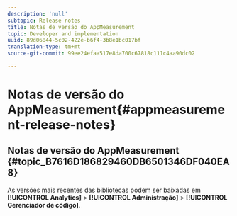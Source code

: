 ```yaml
---
description: 'null'
subtopic: Release notes
title: Notas de versão do AppMeasurement
topic: Developer and implementation
uuid: 89d06844-5c02-422e-b6f4-3b8e1bc017bf
translation-type: tm+mt
source-git-commit: 99ee24efaa517e8da700c67818c111c4aa90dc02

---
```



# Notas de versão do AppMeasurement{#appmeasurement-release-notes}

## Notas de versão do AppMeasurement {#topic_B7616D186829460DB6501346DF040EA8}

As versões mais recentes das bibliotecas podem ser baixadas em **[!UICONTROL Analytics]** &gt; **[!UICONTROL Administração]** &gt; **[!UICONTROL Gerenciador de código]**.
